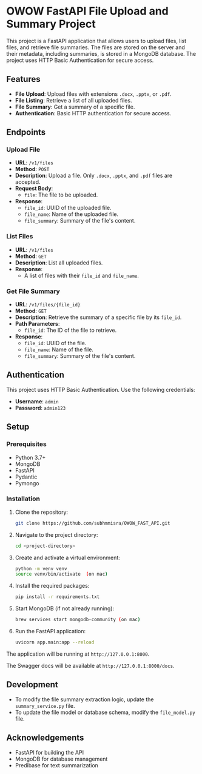 # OWOW FastAPI File Upload and Summary Project

This project is a FastAPI application that allows users to upload files, list files, and retrieve file summaries. 
The files are stored on the server and their metadata, including summaries, is stored in a MongoDB database. The project uses HTTP Basic Authentication for secure access.

## Features

- **File Upload**: Upload files with extensions `.docx`, `.pptx`, or `.pdf`.
- **File Listing**: Retrieve a list of all uploaded files.
- **File Summary**: Get a summary of a specific file.
- **Authentication**: Basic HTTP authentication for secure access.

## Endpoints

### Upload File

- **URL**: `/v1/files`
- **Method**: `POST`
- **Description**: Upload a file. Only `.docx`, `.pptx`, and `.pdf` files are accepted.
- **Request Body**: 
  - `file`: The file to be uploaded.
- **Response**: 
  - `file_id`: UUID of the uploaded file.
  - `file_name`: Name of the uploaded file.
  - `file_summary`: Summary of the file's content.

### List Files

- **URL**: `/v1/files`
- **Method**: `GET`
- **Description**: List all uploaded files.
- **Response**: 
  - A list of files with their `file_id` and `file_name`.

### Get File Summary

- **URL**: `/v1/files/{file_id}`
- **Method**: `GET`
- **Description**: Retrieve the summary of a specific file by its `file_id`.
- **Path Parameters**: 
  - `file_id`: The ID of the file to retrieve.
- **Response**: 
  - `file_id`: UUID of the file.
  - `file_name`: Name of the file.
  - `file_summary`: Summary of the file's content.

## Authentication

This project uses HTTP Basic Authentication. Use the following credentials:

- **Username**: `admin`
- **Password**: `admin123`

## Setup

### Prerequisites

- Python 3.7+
- MongoDB
- FastAPI
- Pydantic
- Pymongo

### Installation

1. Clone the repository:
    ```sh
    git clone https://github.com/subhmmisra/OWOW_FAST_API.git
    ```

2. Navigate to the project directory:
    ```sh
    cd <project-directory>
    ```

3. Create and activate a virtual environment:
    ```sh
    python -m venv venv
    source venv/bin/activate  (on mac)
    ```

4. Install the required packages:
    ```sh
    pip install -r requirements.txt
    ```

5. Start MongoDB (if not already running):
    ```sh
    brew services start mongodb-community (on mac)
    ```

6. Run the FastAPI application:
    ```sh
    uvicorn app.main:app --reload
    ```

The application will be running at `http://127.0.0.1:8000`.

The Swagger docs will be available at `http://127.0.0.1:8000/docs`.

## Development

- To modify the file summary extraction logic, update the `summary_service.py` file.
- To update the file model or database schema, modify the `file_model.py` file.

## Acknowledgements

- FastAPI for building the API
- MongoDB for database management
- Predibase for text summarization